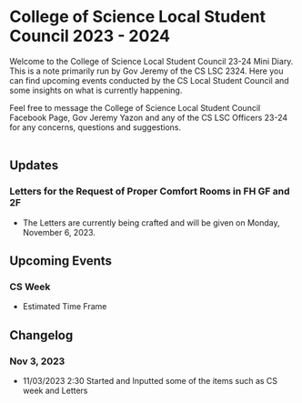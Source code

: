 # College of Science Local Student Council 2023 - 2024


Welcome to the College of Science Local Student Council 23-24 Mini Diary. This is a note primarily run by Gov Jeremy of the CS LSC 2324. Here you can find upcoming events conducted by the CS Local Student Council and some insights on what is currently happening. 

Feel free to message the College of Science Local Student Council Facebook Page, Gov Jeremy Yazon and any of the CS LSC Officers 23-24 for any concerns, questions and suggestions.
<br> <br>
## Updates
### Letters for the Request of Proper Comfort Rooms in FH GF and 2F
- The Letters are currently being crafted and will be given on Monday, November 6, 2023.


## Upcoming Events
### CS Week
- Estimated Time Frame
## Changelog
### Nov 3, 2023
- 11/03/2023 2:30 Started and Inputted some of the items such as CS week and Letters